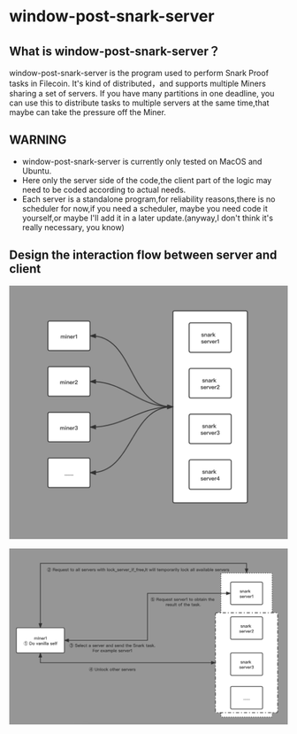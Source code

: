 # window-post-snark-server

## What is window-post-snark-server？
window-post-snark-server is the program used to perform Snark Proof tasks in Filecoin.
It's kind of distributed，and supports multiple Miners sharing a set of servers.
If you have many partitions in one deadline, you can use this to distribute tasks to multiple servers at the same time,that maybe can take the pressure off the Miner.

## WARNING
- window-post-snark-server is currently only tested on MacOS and Ubuntu.
- Here only the server side of the code,the client part of the logic may need to be coded according to actual needs.
- Each server is a standalone program,for reliability reasons,there is no scheduler for now,if you need a scheduler, maybe you need code it yourself,or maybe I'll add it in a later update.(anyway,I don't think it's really necessary, you know)

## Design the interaction flow between server and client

![](./imgs/1.png)

![](./imgs/2.png)